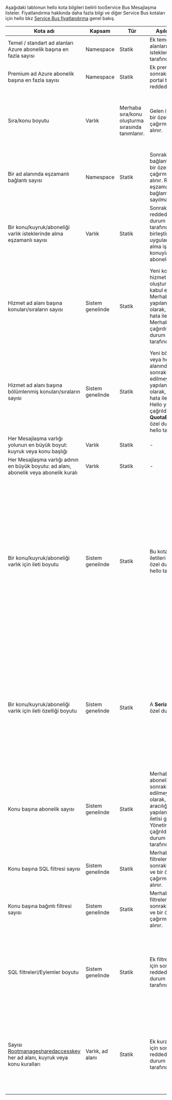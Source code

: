 Aşağıdaki tablonun hello kota bilgileri belirli tooService Bus Mesajlaşma listeler. Fiyatlandırma hakkında daha fazla bilgi ve diğer Service Bus kotaları için hello bkz [Service Bus fiyatlandırma](https://azure.microsoft.com/pricing/details/service-bus/) genel bakış.

| Kota adı | Kapsam | Tür | Aşıldığında davranışı | Değer |
| --- | --- | --- | --- | --- |
| Temel / standart ad alanları Azure abonelik başına en fazla sayısı |Namespace |Statik |Ek temel / standart ad alanları için sonraki istekleri hello portal tarafından reddedilir. |100|
| Premium ad Azure abonelik başına en fazla sayısı |Namespace |Statik |Ek premium ad alanları için sonraki istekleri hello portal tarafından reddedilir. |10 |
| Sıra/konu boyutu |Varlık |Merhaba sıra/konu oluşturma sırasında tanımlanır. |Gelen iletileri reddedilir ve bir özel durum kodu çağırma hello tarafından alınır. |1, 2, 3, 4 veya 5 GB.<br /><br />Varsa [bölümleme](../articles/service-bus-messaging/service-bus-partitioning.md) olan hello en büyük sıra/konu başlığı boyutu 80 GB etkinleştirilmiştir. |
| Bir ad alanında eşzamanlı bağlantı sayısı |Namespace |Statik |Sonraki istekleri için ek bağlantıları reddedilir ve bir özel durum kodu çağırma hello tarafından alınır. REST işlemlerini eşzamanlı TCP bağlantılarını doğru sayılmaz. |NetMessaging: 1.000<br /><br />AMQP: 5.000 |
| Bir konu/kuyruk/aboneliği varlık isteklerinde alma eşzamanlı sayısı |Varlık |Statik |Sonraki alma isteği reddedilir ve bir özel durum kodu çağırma hello tarafından alınır. Bu kota birleştirilmiş toohello uygulanır eşzamanlı sayısı alma işlemlerinin bir konuyla ilgili tüm abonelikleri arasında. |5,000 |
| Hizmet ad alanı başına konuları/sıraların sayısı |Sistem genelinde |Statik |Yeni konu veya hello hizmet ad alanında kuyruk oluşturma sonraki istekleri kabul edilmeyecek. Merhaba yapılandırdıysanız sonuç olarak, [Azure portal][Azure portal], bir hata iletisi oluşturulur. Merhaba yönetim API'si çağırdıysanız, bir özel durum kodu çağırma hello tarafından alınır. |10,000<br /><br />Merhaba toplam sayısı konuları artı hizmet ad alanı kuyruklarda küçük veya buna eşit olmalıdır too10, 000.<br/>Tüm varlıklar bölümlenir gibi geçerli tooPremium değil. |
| Hizmet ad alanı başına bölümlenmiş konuları/sıraların sayısı |Sistem genelinde |Statik |Yeni bölümlenmiş konu veya hello hizmet ad alanında kuyruk oluşturma sonraki istekleri kabul edilmeyecek. Merhaba yapılandırdıysanız sonuç olarak, [Azure portal][Azure portal], bir hata iletisi oluşturulur. API, Hello yönetimden çağrıldıklarında bir **QuotaExceededException** özel durum kodu çağırma hello tarafından alınan. |Temel ve standart katmanları - 100<br />[Premium](../articles/service-bus-messaging/service-bus-premium-messaging.md) -1.000 (her Mesajlaşma birimi)<br/><br />Ad alanı başına 10.000 varlıkların hello kota doğrultusunda her bölümlenmiş kuyruk veya konu sayar. |
| Her Mesajlaşma varlığı yolunun en büyük boyut: kuyruk veya konu başlığı |Varlık |Statik |- |260 karakter |
| Her Mesajlaşma varlığı adının en büyük boyutu: ad alanı, abonelik veya abonelik kuralı |Varlık |Statik |- |50 karakter |
| Bir konu/kuyruk/aboneliği varlık için ileti boyutu |Sistem genelinde |Statik |Bu kotalar aşan gelen iletileri reddedilir ve bir özel durum kodu çağırma hello tarafından alınır. |Maksimum ileti boyutu: 256KB ([standart katmanı](../articles/service-bus-messaging/service-bus-premium-messaging.md)) / 1MB ([Premium katmanı](../articles/service-bus-messaging/service-bus-premium-messaging.md)). <br /><br />**Not** toosystem yükü, bu sınır genellikle biraz daha azdır.<br /><br />En fazla üstbilgi boyutu: 64KB<br /><br />Özellik paketi üstbilgi özelliklerinde sayısı: **bayt/int MaxValue**<br /><br />Özellik paketi özellik üst sınırı: açık bir sınırlama yoktur. En fazla üstbilgi boyutu sınırlıdır. |
| Bir konu/kuyruk/aboneliği varlık için ileti özelliği boyutu |Sistem genelinde |Statik |A **SerializationException** özel durum oluşturulur. |İleti boyutu üst sınırı özelliği her bir özellik için 32 K'dır. Tüm özellikleri toplam boyutu 64 K aşamaz. Bu toohello tüm hello üstbilgisinin geçerlidir [BrokeredMessage](https://msdn.microsoft.com/library/microsoft.servicebus.messaging.brokeredmessage.aspx), her ikisi de olan kullanıcı özelliklerinin yanı sıra Sistem Özellikleri (gibi [SequenceNumber](https://msdn.microsoft.com/library/microsoft.servicebus.messaging.brokeredmessage.sequencenumber.aspx), [etiket](https://msdn.microsoft.com/library/microsoft.servicebus.messaging.brokeredmessage.label.aspx), [ MessageID](https://msdn.microsoft.com/library/microsoft.servicebus.messaging.brokeredmessage.messageid.aspx), vb.). |
| Konu başına abonelik sayısı |Sistem genelinde |Statik |Merhaba konu için ek abonelik oluşturmak için sonraki istekleri kabul edilmeyecek. Sonuç olarak, hello Portalı aracılığıyla yapılandırdıysanız, bir hata iletisi gösterilir. Merhaba Yönetimi API'SİNDEN çağrıldıklarında bir özel durum kodu çağırma hello tarafından alınır. |2,000 |
| Konu başına SQL filtresi sayısı |Sistem genelinde |Statik |Merhaba konuyla ilgili ek filtreler oluşturulması için sonraki istekleri reddedilir ve bir özel durum kodu çağırma hello tarafından alınır. |2,000 |
| Konu başına bağıntı filtresi sayısı |Sistem genelinde |Statik |Merhaba konuyla ilgili ek filtreler oluşturulması için sonraki istekleri reddedilir ve bir özel durum kodu çağırma hello tarafından alınır. |100,000 |
| SQL filtreleri/Eylemler boyutu |Sistem genelinde |Statik |Ek filtreler oluşturulması için sonraki istekleri reddedilir ve bir özel durum kodu çağırma hello tarafından alınır. |Filtre koşulu dizenin en fazla uzunluğu: 1024 (1K).<br /><br />Kural eylemi dizenin en fazla uzunluğu: 1024 (1K).<br /><br />İfadeler kural eylemi başına en fazla: 32. |
| Sayısı [Rootmanagesharedaccesskey](https://msdn.microsoft.com/library/azure/microsoft.servicebus.messaging.sharedaccessauthorizationrule.aspx) her ad alanı, kuyruk veya konu kuralları |Varlık, ad alanı |Statik |Ek kuralları oluşturulması için sonraki istekleri reddedilir ve bir özel durum kodu çağırma hello tarafından alınır. |En fazla kural sayısı: 12. <br /><br /> Bir hizmet veri yolu ad alanı üzerinde yapılandırılmış olan kurallar tooall kuyrukları ve konularından bu ad alanındaki uygulanır. |

[Azure portal]: https://portal.azure.com